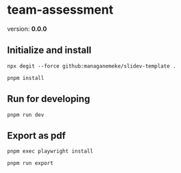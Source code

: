 # team-assessment

version: **0.0.0**

## Initialize and install

```shell
npx degit --force github:managanemeke/slidev-template .
```

```shell
pnpm install
```

## Run for developing

```shell
pnpm run dev
```

## Export as pdf

```shell
pnpm exec playwright install
```

```shell
pnpm run export
```
